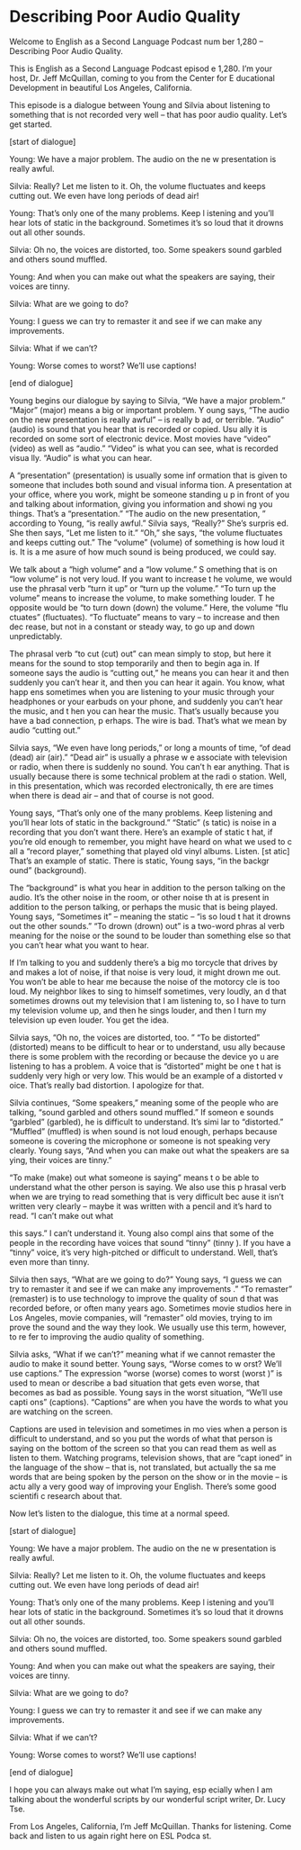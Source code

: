 # Describing Poor Audio Quality

Welcome to English as a Second Language Podcast num ber 1,280 – Describing Poor Audio Quality.

This is English as a Second Language Podcast episod e 1,280. I’m your host, Dr. Jeff McQuillan, coming to you from the Center for E ducational Development in beautiful Los Angeles, California.

This episode is a dialogue between Young and Silvia  about listening to something that is not recorded very well – that has  poor audio quality. Let’s get started.

[start of dialogue]

Young: We have a major problem. The audio on the ne w presentation is really awful.

Silvia: Really? Let me listen to it. Oh, the volume  fluctuates and keeps cutting out. We even have long periods of dead air!

Young: That’s only one of the many problems. Keep l istening and you’ll hear lots of static in the background. Sometimes it’s so loud  that it drowns out all other sounds.

Silvia: Oh no, the voices are distorted, too. Some speakers sound garbled and others sound muffled.

Young: And when you can make out what the speakers are saying, their voices are tinny.

Silvia: What are we going to do?

Young: I guess we can try to remaster it and see if  we can make any improvements.

Silvia: What if we can’t?

Young: Worse comes to worst? We’ll use captions!

[end of dialogue]

Young begins our dialogue by saying to Silvia, “We have a major problem.” “Major” (major) means a big or important problem. Y oung says, “The audio on the new presentation is really awful” – is really b ad, or terrible. “Audio” (audio) is sound that you hear that is recorded or copied. Usu ally it is recorded on some sort of electronic device. Most movies have “video”  (video) as well as “audio.” “Video” is what you can see, what is recorded visua lly. “Audio” is what you can hear.

A “presentation” (presentation) is usually some inf ormation that is given to someone that includes both sound and visual informa tion. A presentation at your office, where you work, might be someone standing u p in front of you and talking about information, giving you information and showi ng you things. That’s a “presentation.” “The audio on the new presentation, ” according to Young, “is really awful.” Silvia says, “Really?” She’s surpris ed. She then says, “Let me listen to it.” “Oh,” she says, “the volume fluctuates and keeps cutting out.” The “volume” (volume) of something is how loud it is. It is a me asure of how much sound is being produced, we could say.

We talk about a “high volume” and a “low volume.” S omething that is on “low volume” is not very loud. If you want to increase t he volume, we would use the phrasal verb “turn it up” or “turn up the volume.” “To turn up the volume” means to increase the volume, to make something louder. T he opposite would be “to turn down (down) the volume.” Here, the volume “flu ctuates” (fluctuates). “To fluctuate” means to vary – to increase and then dec rease, but not in a constant or steady way, to go up and down unpredictably.

The phrasal verb “to cut (cut) out” can mean simply  to stop, but here it means for the sound to stop temporarily and then to begin aga in. If someone says the audio is “cutting out,” he means you can hear it and then  suddenly you can’t hear it, and then you can hear it again. You know, what happ ens sometimes when you are listening to your music through your headphones  or your earbuds on your phone, and suddenly you can’t hear the music, and t hen you can hear the music. That’s usually because you have a bad connection, p erhaps. The wire is bad. That’s what we mean by audio “cutting out.”

Silvia says, “We even have long periods,” or long a mounts of time, “of dead (dead) air (air).” “Dead air” is usually a phrase w e associate with television or radio, when there is suddenly no sound. You can’t h ear anything. That is usually because there is some technical problem at the radi o station. Well, in this presentation, which was recorded electronically, th ere are times when there is dead air – and that of course is not good.

Young says, “That’s only one of the many problems. Keep listening and you’ll hear lots of static in the background.” “Static” (s tatic) is noise in a recording that you don’t want there. Here’s an example of static t hat, if you’re old enough to remember, you might have heard on what we used to c all a “record player,” something that played old vinyl albums. Listen. [st atic] That’s an example of static. There is static, Young says, “in the backgr ound” (background).

The “background” is what you hear in addition to the person talking on the audio. It’s the other noise in the room, or other noise th at is present in addition to the person talking, or perhaps the music that is being played. Young says, “Sometimes it” – meaning the static – “is so loud t hat it drowns out the other sounds.” “To drown (drown) out” is a two-word phras al verb meaning for the noise or the sound to be louder than something else  so that you can’t hear what you want to hear.

If I’m talking to you and suddenly there’s a big mo torcycle that drives by and makes a lot of noise, if that noise is very loud, it might drown me out. You won’t be able to hear me because the noise of the motorcy cle is too loud. My neighbor likes to sing to himself sometimes, very loudly, an d that sometimes drowns out my television that I am listening to, so I have to turn my television volume up, and then he sings louder, and then I turn my television  up even louder. You get the idea.

Silvia says, “Oh no, the voices are distorted, too. ” “To be distorted” (distorted) means to be difficult to hear or to understand, usu ally because there is some problem with the recording or because the device yo u are listening to has a problem. A voice that is “distorted” might be one t hat is suddenly very high or very low. This would be an example of a distorted v oice. That’s really bad distortion. I apologize for that.

Silvia continues, “Some speakers,” meaning some of the people who are talking, “sound garbled and others sound muffled.” If someon e sounds “garbled” (garbled), he is difficult to understand. It’s simi lar to “distorted.” “Muffled” (muffled) is when sound is not loud enough, perhaps  because someone is covering the microphone or someone is not speaking very clearly. Young says, “And when you can make out what the speakers are sa ying, their voices are tinny.”

“To make (make) out what someone is saying” means t o be able to understand what the other person is saying. We also use this p hrasal verb when we are trying to read something that is very difficult bec ause it isn’t written very clearly – maybe it was written with a pencil and it’s hard to  read. “I can’t make out what

this says.” I can’t understand it. Young also compl ains that some of the people in the recording have voices that sound “tinny” (tinny ). If you have a “tinny” voice, it’s very high-pitched or difficult to understand. Well, that’s even more than tinny.

Silvia then says, “What are we going to do?” Young says, “I guess we can try to remaster it and see if we can make any improvements .” “To remaster” (remaster) is to use technology to improve the quality of soun d that was recorded before, or often many years ago. Sometimes movie studios here in Los Angeles, movie companies, will “remaster” old movies, trying to im prove the sound and the way they look. We usually use this term, however, to re fer to improving the audio quality of something.

Silvia asks, “What if we can’t?” meaning what if we  cannot remaster the audio to make it sound better. Young says, “Worse comes to w orst? We’ll use captions.” The expression “worse (worse) comes to worst (worst )” is used to mean or describe a bad situation that gets even worse, that  becomes as bad as possible. Young says in the worst situation, “We’ll use capti ons” (captions). “Captions” are when you have the words to what you are watching on  the screen.

Captions are used in television and sometimes in mo vies when a person is difficult to understand, and so you put the words of what that person is saying on the bottom of the screen so that you can read them as well as listen to them. Watching programs, television shows, that are “capt ioned” in the language of the show – that is, not translated, but actually the sa me words that are being spoken by the person on the show or in the movie – is actu ally a very good way of improving your English. There’s some good scientifi c research about that.

Now let’s listen to the dialogue, this time at a normal speed.

[start of dialogue]

Young: We have a major problem. The audio on the ne w presentation is really awful.

Silvia: Really? Let me listen to it. Oh, the volume  fluctuates and keeps cutting out. We even have long periods of dead air!

Young: That’s only one of the many problems. Keep l istening and you’ll hear lots of static in the background. Sometimes it’s so loud  that it drowns out all other sounds.

Silvia: Oh no, the voices are distorted, too. Some speakers sound garbled and others sound muffled.

Young: And when you can make out what the speakers are saying, their voices are tinny.

Silvia: What are we going to do?

Young: I guess we can try to remaster it and see if  we can make any improvements.

Silvia: What if we can’t?

Young: Worse comes to worst? We’ll use captions!

[end of dialogue]

I hope you can always make out what I’m saying, esp ecially when I am talking about the wonderful scripts by our wonderful script writer, Dr. Lucy Tse.

From Los Angeles, California, I’m Jeff McQuillan. Thanks for listening. Come back and listen to us again right here on ESL Podca st.

